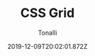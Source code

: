 ---
title: 'CSS Grid'
date: 2019-12-09T20:02:01.872Z
description: 'Una impletacion básica de CSS Grid usado para un layout de un blog y poder manejar más facilmente los diferentes tamaños de pantalla.'
author: 'Tonalli'
twitterUser: TuentyFaiv
banner: ./cover.png
color: '#61F2F5'
url: ''
withoutUrl: La url del proyecto será publicada dentro de poco 😁
---